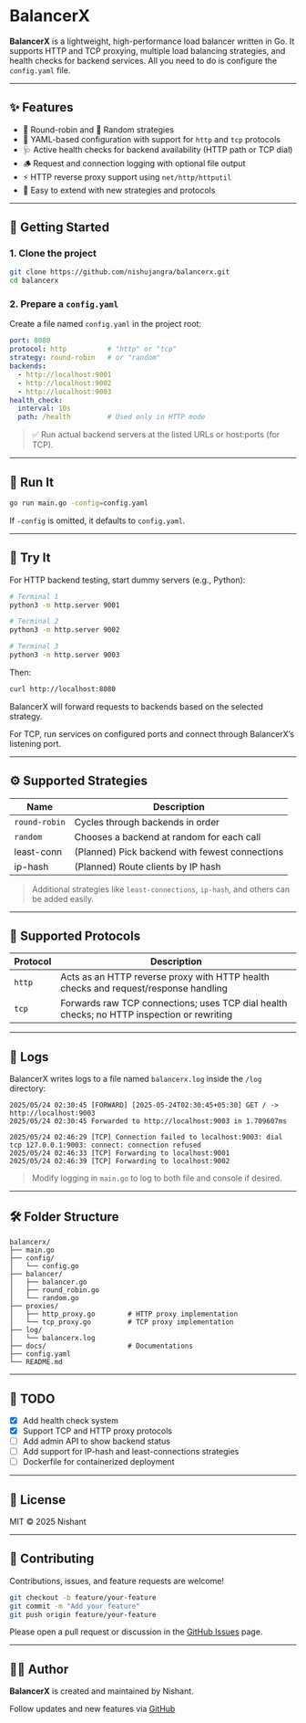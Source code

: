 # BalancerX

**BalancerX** is a lightweight, high-performance load balancer written in Go. It supports HTTP and TCP proxying, multiple load balancing strategies, and health checks for backend services. All you need to do is configure the `config.yaml` file.

---

## ✨ Features

* 🔁 Round-robin and 🎲 Random strategies
* 📂 YAML-based configuration with support for `http` and `tcp` protocols
* 🩺 Active health checks for backend availability (HTTP path or TCP dial)
* 🪵 Request and connection logging with optional file output
* ⚡ HTTP reverse proxy support using `net/http/httputil`
* 🔧 Easy to extend with new strategies and protocols

---

## 🚀 Getting Started

### 1. Clone the project

```bash
git clone https://github.com/nishujangra/balancerx.git
cd balancerx
```

### 2. Prepare a `config.yaml`

Create a file named `config.yaml` in the project root:

```yaml
port: 8080
protocol: http          # "http" or "tcp"
strategy: round-robin   # or "random"
backends:
  - http://localhost:9001
  - http://localhost:9002
  - http://localhost:9003
health_check:
  interval: 10s
  path: /health         # Used only in HTTP mode
```

> ✅ Run actual backend servers at the listed URLs or host\:ports (for TCP).

---

## 🏃 Run It

```bash
go run main.go -config=config.yaml
```

If `-config` is omitted, it defaults to `config.yaml`.

---

## 🧪 Try It

For HTTP backend testing, start dummy servers (e.g., Python):

```bash
# Terminal 1
python3 -m http.server 9001

# Terminal 2
python3 -m http.server 9002

# Terminal 3
python3 -m http.server 9003
```

Then:

```bash
curl http://localhost:8080
```

BalancerX will forward requests to backends based on the selected strategy.

For TCP, run services on configured ports and connect through BalancerX’s listening port.

---

## ⚙️ Supported Strategies

| Name          | Description                                    |
| ------------- | ---------------------------------------------- |
| `round-robin` | Cycles through backends in order               |
| `random`      | Chooses a backend at random for each call      |
| least-conn    | (Planned) Pick backend with fewest connections |
| ip-hash       | (Planned) Route clients by IP hash             |

> Additional strategies like `least-connections`, `ip-hash`, and others can be added easily.

---

## 🔌 Supported Protocols

| Protocol | Description                                                                                |
| -------- | ------------------------------------------------------------------------------------------ |
| `http`   | Acts as an HTTP reverse proxy with HTTP health checks and request/response handling        |
| `tcp`    | Forwards raw TCP connections; uses TCP dial health checks; no HTTP inspection or rewriting |

---

## 📄 Logs

BalancerX writes logs to a file named `balancerx.log` inside the `/log` directory:

```
2025/05/24 02:30:45 [FORWARD] [2025-05-24T02:30:45+05:30] GET / -> http://localhost:9003
2025/05/24 02:30:45 Forwarded to http://localhost:9003 in 1.709607ms

2025/05/24 02:46:29 [TCP] Connection failed to localhost:9003: dial tcp 127.0.0.1:9003: connect: connection refused
2025/05/24 02:46:33 [TCP] Forwarding to localhost:9001
2025/05/24 02:46:39 [TCP] Forwarding to localhost:9002
```

> Modify logging in `main.go` to log to both file and console if desired.

---

## 🛠 Folder Structure

```
balancerx/
├── main.go
├── config/
│   └── config.go
├── balancer/
│   ├── balancer.go
│   ├── round_robin.go
│   └── random.go
├── proxies/
│   ├── http_proxy.go        # HTTP proxy implementation
│   └── tcp_proxy.go         # TCP proxy implementation
├── log/
│   └── balancerx.log
├── docs/                    # Documentations
├── config.yaml
└── README.md
```

---

## 📌 TODO

* [x] Add health check system
* [x] Support TCP and HTTP proxy protocols
* [ ] Add admin API to show backend status
* [ ] Add support for IP-hash and least-connections strategies
* [ ] Dockerfile for containerized deployment

---

## 📜 License

MIT © 2025 Nishant

---

## 🤝 Contributing

Contributions, issues, and feature requests are welcome!

```bash
git checkout -b feature/your-feature
git commit -m "Add your feature"
git push origin feature/your-feature
```

Please open a pull request or discussion in the [GitHub Issues](https://github.com/nishujangra/balancerx/issues) page.

---

## 👨‍💻 Author

**BalancerX** is created and maintained by Nishant.

Follow updates and new features via [GitHub](https://github.com/nishujangra/balancerx)